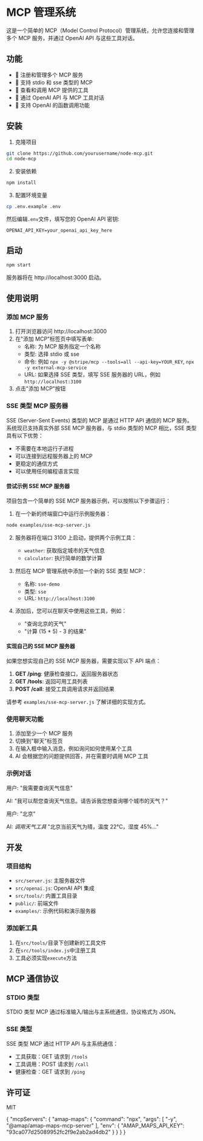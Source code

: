 # MCP 管理系统

这是一个简单的 MCP（Model Control Protocol）管理系统，允许您连接和管理多个 MCP 服务，并通过 OpenAI API 与这些工具对话。

## 功能

- 🚀 注册和管理多个 MCP 服务
- 🔌 支持 stdio 和 sse 类型的 MCP
- 🔧 查看和调用 MCP 提供的工具
- 💬 通过 OpenAI API 与 MCP 工具对话
- 🤖 支持 OpenAI 的函数调用功能

## 安装

1. 克隆项目

```bash
git clone https://github.com/yourusername/node-mcp.git
cd node-mcp
```

2. 安装依赖

```bash
npm install
```

3. 配置环境变量

```bash
cp .env.example .env
```

然后编辑`.env`文件，填写您的 OpenAI API 密钥:

```
OPENAI_API_KEY=your_openai_api_key_here
```

## 启动

```bash
npm start
```

服务器将在 http://localhost:3000 启动。

## 使用说明

### 添加 MCP 服务

1. 打开浏览器访问 http://localhost:3000
2. 在"添加 MCP"标签页中填写表单:
   - 名称: 为 MCP 服务指定一个名称
   - 类型: 选择 stdio 或 sse
   - 命令: 例如 `npx -y @stripe/mcp --tools=all --api-key=YOUR_KEY`, `npx -y external-mcp-service`
   - URL: 如果选择 SSE 类型，填写 SSE 服务器的 URL，例如 `http://localhost:3100`
3. 点击"添加 MCP"按钮

### SSE 类型 MCP 服务器

SSE (Server-Sent Events) 类型的 MCP 是通过 HTTP API 通信的 MCP 服务。系统现已支持真实外部 SSE MCP 服务器，与 stdio 类型的 MCP 相比，SSE 类型具有以下优势：

- 不需要在本地运行子进程
- 可以连接到远程服务器上的 MCP
- 更稳定的通信方式
- 可以使用任何编程语言实现

#### 尝试示例 SSE MCP 服务器

项目包含一个简单的 SSE MCP 服务器示例，可以按照以下步骤运行：

1. 在一个新的终端窗口中运行示例服务器：

```bash
node examples/sse-mcp-server.js
```

2. 服务器将在端口 3100 上启动，提供两个示例工具：

   - `weather`: 获取指定城市的天气信息
   - `calculator`: 执行简单的数学计算

3. 然后在 MCP 管理系统中添加一个新的 SSE 类型 MCP：

   - 名称: `sse-demo`
   - 类型: `sse`
   - URL: `http://localhost:3100`

4. 添加后，您可以在聊天中使用这些工具，例如：
   - "查询北京的天气"
   - "计算 (15 \* 5) - 3 的结果"

#### 实现自己的 SSE MCP 服务器

如果您想实现自己的 SSE MCP 服务器，需要实现以下 API 端点：

1. **GET /ping**: 健康检查接口，返回服务器状态
2. **GET /tools**: 返回可用工具列表
3. **POST /call**: 接受工具调用请求并返回结果

请参考 `examples/sse-mcp-server.js` 了解详细的实现方式。

### 使用聊天功能

1. 添加至少一个 MCP 服务
2. 切换到"聊天"标签页
3. 在输入框中输入消息，例如询问如何使用某个工具
4. AI 会根据您的问题提供回答，并在需要时调用 MCP 工具

### 示例对话

用户: "我需要查询天气信息"

AI: "我可以帮您查询天气信息。请告诉我您想查询哪个城市的天气？"

用户: "北京"

AI: _调用天气工具_ "北京当前天气为晴，温度 22°C，湿度 45%..."

## 开发

### 项目结构

- `src/server.js`: 主服务器文件
- `src/openai.js`: OpenAI API 集成
- `src/tools/`: 内置工具目录
- `public/`: 前端文件
- `examples/`: 示例代码和演示服务器

### 添加新工具

1. 在`src/tools/`目录下创建新的工具文件
2. 在`src/tools/index.js`中注册工具
3. 工具必须实现`execute`方法

## MCP 通信协议

### STDIO 类型

STDIO 类型 MCP 通过标准输入/输出与主系统通信，协议格式为 JSON。

### SSE 类型

SSE 类型 MCP 通过 HTTP API 与主系统通信：

- 工具获取：GET 请求到 `/tools`
- 工具调用：POST 请求到 `/call`
- 健康检查：GET 请求到 `/ping`

## 许可证

MIT

{
"mcpServers": {
"amap-maps": {
"command": "npx",
"args": [
"-y",
"@amap/amap-maps-mcp-server"
],
"env": {
"AMAP_MAPS_API_KEY": "93ca077d25089952fc2f9e2ab2ad4db2"
}
}
}
}
